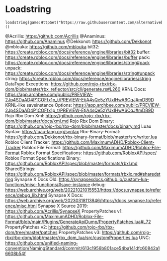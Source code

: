 # Loadstring

```luau
loadstring(game:HttpGet("https://raw.githubusercontent.com/alternativebyte/UniversalSynSaveInstance/main/loadstring.luau",true))()
```
@Acrillis: https://github.com/Acrillis
@Anaminus: https://github.com/Anaminus
@Dekkonot: https://github.com/Dekkonot
@mblouka: https://github.com/mblouka
bit32: https://create.roblox.com/docs/reference/engine/libraries/bit32
buffer: https://create.roblox.com/docs/reference/engine/libraries/buffer
pack: https://create.roblox.com/docs/reference/engine/libraries/string#pack
unpack: https://create.roblox.com/docs/reference/engine/libraries/string#unpack
string: https://create.roblox.com/docs/reference/engine/libraries/string
DataType Exceptions: https://github.com/rojo-rbx/rbx-dom/blob/master/rbx_reflector/src/cli/generate.rs#L260
KRNL Docs: https://app.archbee.com/public/PREVIEW-2Jp4SDaAD4P1COFfx1p_t/PREVIEW-EtjA4sQe5zYUxIHwA6CqJ#mDB9D
KRNL-like saveinstance Options: https://app.archbee.com/public/PREVIEW-2Jp4SDaAD4P1COFfx1p_t/PREVIEW-EtjA4sQe5zYUxIHwA6CqJ#mDB9D
Rojo Rbx Dom Xml: https://github.com/rojo-rbx/rbx-dom/blob/master/docs/xml.md
Rojo Rbx Dom Binary: https://github.com/rojo-rbx/rbx-dom/blob/master/docs/binary.md
Luau Syntax: https://luau-lang.org/syntax
Rbx-Binary-Format: https://github.com/Dekkonot/rbx-binary-format/blob/master/src/writer.lua
Roblox Client Tracker: https://github.com/MaximumADHD/Roblox-Client-Tracker
Roblox File Format: https://github.com/MaximumADHD/Roblox-File-Format
Roblox Format Specifications: https://github.com/RobloxAPI/spec/
Roblox Format Specifications Binary: https://github.com/RobloxAPI/spec/blob/master/formats/rbxl.md
SharedStrings: https://github.com/RobloxAPI/spec/blob/master/formats/rbxlx.md#sharedstring
Synapse X Docs Old: https://synapsexdocs.github.io/custom-lua-functions/misc-functions/#save-instance
debug: https://web.archive.org/web/20221021015553/https://docs.synapse.to/reference/debug_lib.html
Synapse X Docs: https://web.archive.org/web/20230318113846/https://docs.synapse.to/reference/misc.html
Synapse X Source 2019: https://github.com/Acrillis/SynapseX
PropertyPatches v1: https://github.com/MaximumADHD/Roblox-File-Format/blob/main/Plugins/GenerateApiDump/PropertyPatches.lua#L72
PropertyPatches v2: https://github.com/rojo-rbx/rbx-dom/tree/master/patches
PropertyPatches v3: https://github.com/rojo-rbx/rbx-dom/blob/master/rbx_dom_lua/src/customProperties.lua
UNC: https://github.com/unified-naming-convention/NamingStandard/commit/613c1956b801ace54ba141dfc60842a16608b54f
